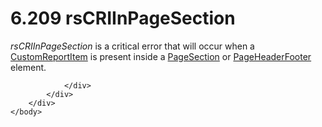 <html dir="LTR" xmlns:mshelp="http://msdn.microsoft.com/mshelp" xmlns:ddue="http://ddue.schemas.microsoft.com/authoring/2003/5" xmlns:xlink="http://www.w3.org/1999/xlink" xmlns:tool="http://www.microsoft.com/tooltip">
    <head>
        <meta http-equiv="Content-Type" content="text/html; CHARSET=utf-8"></meta>
        <meta name="save" content="history"></meta>
        <title>6.209 rsCRIInPageSection</title>
        <xml>
            <mshelp:toctitle title="6.209 rsCRIInPageSection"></mshelp:toctitle>
            <mshelp:rltitle title="[MS-RDL]: rsCRIInPageSection"></mshelp:rltitle>
            <mshelp:keyword index="A" term="b8cdde7e-79cc-47e1-aaf5-6554c39024cb"></mshelp:keyword>
            <mshelp:attr name="DCSext.ContentType" value="open specification"></mshelp:attr>
            <mshelp:attr name="AssetID" value="b8cdde7e-79cc-47e1-aaf5-6554c39024cb"></mshelp:attr>
            <mshelp:attr name="TopicType" value="kbRef"></mshelp:attr>
            <mshelp:attr name="DCSext.Title" value="[MS-RDL]: rsCRIInPageSection" />
        </xml>
    </head>
    <body>
        <div id="header">
            <h1 class="heading">6.209 rsCRIInPageSection</h1>
        </div>
        <div id="mainSection">
            <div id="mainBody">
                <div id="allHistory" class="saveHistory"></div>
                <div id="sectionSection0" class="section" name="collapseableSection">
                    

<p><i>rsCRIInPageSection</i> is a critical error that will
occur when a <a href="6bb7b35c-e517-4444-a96b-9f2ccdd1a642.md">CustomReportItem</a>
is present inside a <a href="afff0921-7d95-4216-8f28-635c67d539d8.md">PageSection</a>
or <a href="ddc35223-1cb6-4136-823b-e72a3d12e1f9.md">PageHeaderFooter</a>
element.</p>


                </div>
            </div>
        </div>
    </body>
</html>